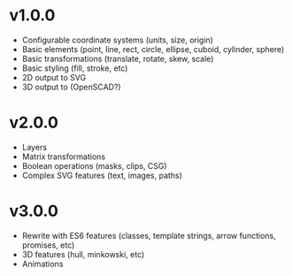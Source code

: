 # v1.0.0

- Configurable coordinate systems (units, size, origin)
- Basic elements (point, line, rect, circle, ellipse, cuboid, cylinder, sphere)
- Basic transformations (translate, rotate, skew, scale)
- Basic styling (fill, stroke, etc)
- 2D output to SVG
- 3D output to (OpenSCAD?)

# v2.0.0

- Layers
- Matrix transformations
- Boolean operations (masks, clips, CSG)
- Complex SVG features (text, images, paths)

# v3.0.0

- Rewrite with ES6 features (classes, template strings, arrow functions, promises, etc)
- 3D features (hull, minkowski, etc)
- Animations
